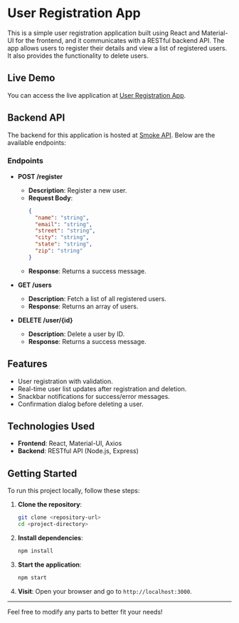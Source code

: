 # User Registration App

This is a simple user registration application built using React and Material-UI for the frontend, and it communicates with a RESTful backend API. The app allows users to register their details and view a list of registered users. It also provides the functionality to delete users.

## Live Demo

You can access the live application at [User Registration App](https://smoke-frontend.vercel.app/).

## Backend API

The backend for this application is hosted at [Smoke API](https://smokeb1-svj8hhvt.b4a.run/). Below are the available endpoints:

### Endpoints

- **POST /register**
  - **Description**: Register a new user.
  - **Request Body**:
    ```json
    {
      "name": "string",
      "email": "string",
      "street": "string",
      "city": "string",
      "state": "string",
      "zip": "string"
    }
    ```
  - **Response**: Returns a success message.

- **GET /users**
  - **Description**: Fetch a list of all registered users.
  - **Response**: Returns an array of users.
  
- **DELETE /user/{id}**
  - **Description**: Delete a user by ID.
  - **Response**: Returns a success message.

## Features

- User registration with validation.
- Real-time user list updates after registration and deletion.
- Snackbar notifications for success/error messages.
- Confirmation dialog before deleting a user.

## Technologies Used

- **Frontend**: React, Material-UI, Axios
- **Backend**: RESTful API (Node.js, Express)

## Getting Started

To run this project locally, follow these steps:

1. **Clone the repository**:
   ```bash
   git clone <repository-url>
   cd <project-directory>
   ```

2. **Install dependencies**:
   ```bash
   npm install
   ```

3. **Start the application**:
   ```bash
   npm start
   ```

4. **Visit**: Open your browser and go to `http://localhost:3000`.


---

Feel free to modify any parts to better fit your needs!
